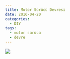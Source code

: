 ```yaml
---
title: Motor Sürücü Devresi
date: 2016-04-20
categories:
  - DIY
tags:
  - motor sürücü
  - devre
--- 
```

![](images/motorSurucu.png)
